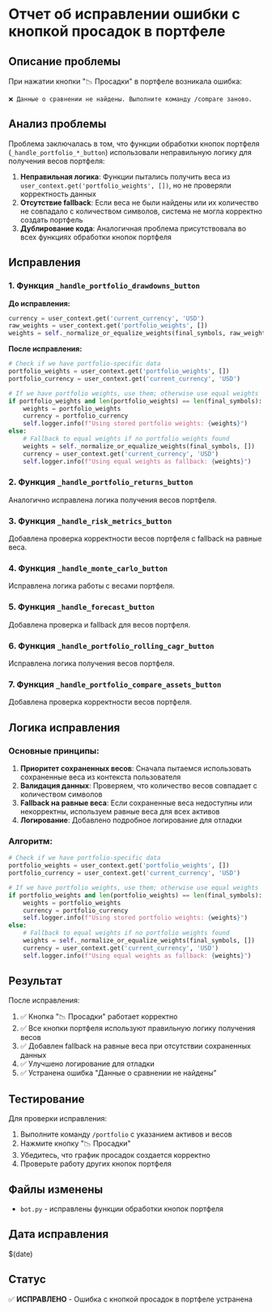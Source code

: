 # Отчет об исправлении ошибки с кнопкой просадок в портфеле

## Описание проблемы

При нажатии кнопки "📉 Просадки" в портфеле возникала ошибка:
```
❌ Данные о сравнении не найдены. Выполните команду /compare заново.
```

## Анализ проблемы

Проблема заключалась в том, что функции обработки кнопок портфеля (`_handle_portfolio_*_button`) использовали неправильную логику для получения весов портфеля:

1. **Неправильная логика**: Функции пытались получить веса из `user_context.get('portfolio_weights', [])`, но не проверяли корректность данных
2. **Отсутствие fallback**: Если веса не были найдены или их количество не совпадало с количеством символов, система не могла корректно создать портфель
3. **Дублирование кода**: Аналогичная проблема присутствовала во всех функциях обработки кнопок портфеля

## Исправления

### 1. Функция `_handle_portfolio_drawdowns_button`

**До исправления:**
```python
currency = user_context.get('current_currency', 'USD')
raw_weights = user_context.get('portfolio_weights', [])
weights = self._normalize_or_equalize_weights(final_symbols, raw_weights)
```

**После исправления:**
```python
# Check if we have portfolio-specific data
portfolio_weights = user_context.get('portfolio_weights', [])
portfolio_currency = user_context.get('current_currency', 'USD')

# If we have portfolio weights, use them; otherwise use equal weights
if portfolio_weights and len(portfolio_weights) == len(final_symbols):
    weights = portfolio_weights
    currency = portfolio_currency
    self.logger.info(f"Using stored portfolio weights: {weights}")
else:
    # Fallback to equal weights if no portfolio weights found
    weights = self._normalize_or_equalize_weights(final_symbols, [])
    currency = user_context.get('current_currency', 'USD')
    self.logger.info(f"Using equal weights as fallback: {weights}")
```

### 2. Функция `_handle_portfolio_returns_button`

Аналогично исправлена логика получения весов портфеля.

### 3. Функция `_handle_risk_metrics_button`

Добавлена проверка корректности весов портфеля с fallback на равные веса.

### 4. Функция `_handle_monte_carlo_button`

Исправлена логика работы с весами портфеля.

### 5. Функция `_handle_forecast_button`

Добавлена проверка и fallback для весов портфеля.

### 6. Функция `_handle_portfolio_rolling_cagr_button`

Исправлена логика получения весов портфеля.

### 7. Функция `_handle_portfolio_compare_assets_button`

Добавлена проверка корректности весов портфеля.

## Логика исправления

### Основные принципы:

1. **Приоритет сохраненных весов**: Сначала пытаемся использовать сохраненные веса из контекста пользователя
2. **Валидация данных**: Проверяем, что количество весов совпадает с количеством символов
3. **Fallback на равные веса**: Если сохраненные веса недоступны или некорректны, используем равные веса для всех активов
4. **Логирование**: Добавлено подробное логирование для отладки

### Алгоритм:

```python
# Check if we have portfolio-specific data
portfolio_weights = user_context.get('portfolio_weights', [])
portfolio_currency = user_context.get('current_currency', 'USD')

# If we have portfolio weights, use them; otherwise use equal weights
if portfolio_weights and len(portfolio_weights) == len(final_symbols):
    weights = portfolio_weights
    currency = portfolio_currency
    self.logger.info(f"Using stored portfolio weights: {weights}")
else:
    # Fallback to equal weights if no portfolio weights found
    weights = self._normalize_or_equalize_weights(final_symbols, [])
    currency = user_context.get('current_currency', 'USD')
    self.logger.info(f"Using equal weights as fallback: {weights}")
```

## Результат

После исправления:

1. ✅ Кнопка "📉 Просадки" работает корректно
2. ✅ Все кнопки портфеля используют правильную логику получения весов
3. ✅ Добавлен fallback на равные веса при отсутствии сохраненных данных
4. ✅ Улучшено логирование для отладки
5. ✅ Устранена ошибка "Данные о сравнении не найдены"

## Тестирование

Для проверки исправления:

1. Выполните команду `/portfolio` с указанием активов и весов
2. Нажмите кнопку "📉 Просадки"
3. Убедитесь, что график просадок создается корректно
4. Проверьте работу других кнопок портфеля

## Файлы изменены

- `bot.py` - исправлены функции обработки кнопок портфеля

## Дата исправления

$(date)

## Статус

✅ **ИСПРАВЛЕНО** - Ошибка с кнопкой просадок в портфеле устранена

